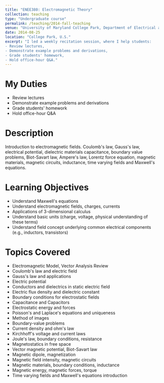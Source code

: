 ```yaml
---
title: "ENEE380: Electromagnetic Theory"
collection: teaching
type: "Undergraduate course"
permalink: /teaching/2014-fall-teaching
venue: "University of Maryland College Park, Department of Electrical and Computer Engineering"
date: 2014-08-25
location: "College Park, U.S."
excerpt: "I led a weekly recitation session, where I help students: 
- Review lectures,
- Demonstrate example problems and derivations,
- Grade students' homework,
- Hold office-hour Q&A."
---
```


My Duties
======
- Review lectures
- Demonstrate example problems and derivations
- Grade students' homework
- Hold office-hour Q&A

Description
======
Introduction to electromagnetic fields. Coulomb's law, Gauss's law, electrical potential, dielectric materials capacitance, boundary value problems, Biot-Savart law, Ampere's law, Lorentz force equation, magnetic materials, magnetic circuits, inductance, time varying fields and Maxwell's equations.

Learning Objectives
======
- Understand Maxwell's equations
- Understand electromagnetic fields, charges, currents
- Applications of 3-dimensional calculus
- Understand basic units (charge, voltage, physical understanding of these terms)
- Understand field concept underlying common electrical components (e.g., inductors, transistors)

Topics Covered
======
- Electromagnetic Model, Vector Analysis Review
- Coulomb's law and electric field
- Gauss's law and applications
- Electric potential
- Conductors and dielectrics in static electric field
- Electric flux density and dielectric constant
- Boundary conditions for electrostatic fields
- Capacitance and Capacitors
- Electrostatic energy and forces
- Poisson's and Laplace's equations and uniqueness
- Method of images
- Boundary-value problems
- Current density and ohm's law
- Kirchhoff's voltage and current laws
- Joule's law, boundary conditions, resistance
- Magnetostatics in free space
- Vector magnetic potential, Biot-Savart law
- Magnetic dipole, magnetization
- Magnetic field intensity, magnetic circuits
- Magnetic materials, boundary conditions, inductance
- Magnetic energy, magnetic forces, torque
- Time varying fields and Maxwell's equations introduction

